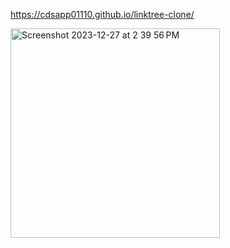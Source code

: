 https://cdsapp01110.github.io/linktree-clone/


<img width="335" alt="Screenshot 2023-12-27 at 2 39 56 PM" src="https://github.com/cdsapp01110/linktree-clone/assets/145883353/52a7e751-90aa-4d7f-8483-0bf940e0c18f">
